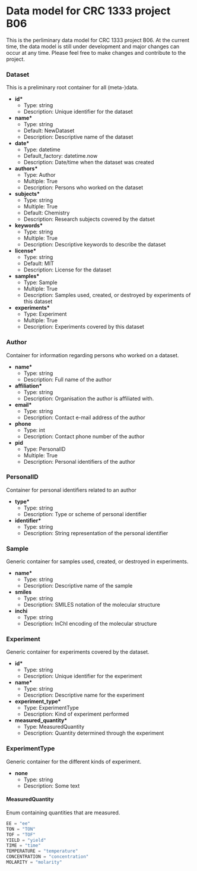 # Data model for CRC 1333 project B06

This is the perliminary data model for CRC 1333 project B06. At the current time, the data model is still under development and major changes can occur at any time. Please feel free to make changes and contribute to the project.

### Dataset

This is a preliminary root container for all (meta-)data.

- __id*__
  - Type: string
  - Description: Unique identifier for the dataset
- __name*__
  - Type: string
  - Default: NewDataset
  - Description: Descriptive name of the dataset
- __date*__
  - Type: datetime
  - Default_factory: datetime.now
  - Description: Date/time when the dataset was created
- __authors*__
  - Type: Author
  - Multiple: True
  - Description: Persons who worked on the dataset
- __subjects*__
  - Type: string
  - Multiple: True
  - Default: Chemistry
  - Description: Research subjects covered by the datset
- __keywords*__
  - Type: string
  - Multiple: True
  - Description: Descriptive keywords to describe the dataset
- __license*__
  - Type: string
  - Default: MIT
  - Description: License for the dataset
- __samples*__
  - Type: Sample
  - Multiple: True
  - Description: Samples used, created, or destroyed by experiments of this dataset
- __experiments*__
  - Type: Experiment
  - Multiple: True
  - Description: Experiments covered by this dataset

### Author

Container for information regarding persons who worked on a dataset.

- __name*__
  - Type: string
  - Description: Full name of the author
- __affiliation*__
  - Type: string
  - Description: Organisation the author is affiliated with.
- __email*__
  - Type: string
  - Description: Contact e-mail address of the author
- __phone__
  - Type: int
  - Description: Contact phone number of the author
- __pid__
  - Type: PersonalID
  - Multiple: True
  - Description: Personal identifiers of the author

### PersonalID

Container for personal identifiers related to an author

- __type*__
  - Type: string
  - Description: Type or scheme of personal identifier
- __identifier*__
  - Type: string
  - Description: String representation of the personal identifier

### Sample

Generic container for samples used, created, or destroyed in experiments.

- __name*__
  - Type: string
  - Description: Descriptive name of the sample
- __smiles__
  - Type: string
  - Description: SMILES notation of the molecular structure
- __inchi__
  - Type: string
  - Description: InChI encoding of the molecular structure

### Experiment

Generic container for experiments covered by the dataset.

- __id*__
  - Type: string
  - Description: Unique identifier for the experiment
- __name*__
  - Type: string
  - Description: Descriptive name for the experiment
- __experiment_type*__
  - Type: ExperimentType
  - Description: Kind of experiment performed
- __measured_quantity*__
  - Type: MeasuredQuantity
  - Description: Quantity determined through the experiment

### ExperimentType

Generic container for the different kinds of experiment.

- __none__
  - Type: string
  - Description: Some text

#### MeasuredQuantity

Enum containing quantities that are measured.

```python
EE = "ee"
TON = "TON"
TOF = "TOF"
YIELD = "yield"
TIME = "time"
TEMPERATURE = "temperature"
CONCENTRATION = "concentration"
MOLARITY = "molarity"
```

